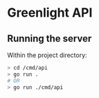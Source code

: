# Greenlight API

## Running the server

Within the project directory:

```bash
> cd /cmd/api
> go run .
# OR
> go run ./cmd/api
```
